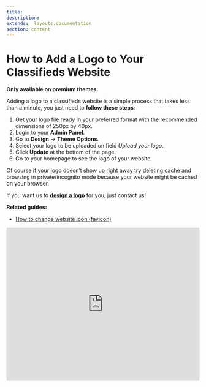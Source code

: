 ```yaml
---
title:
description:
extends: _layouts.documentation
section: content
---
```


# How to Add a Logo to Your Classifieds Website


  
**Only available on premium themes.** 

Adding a logo to a classifieds website is a simple process that takes less than a minute, you just need to  **follow these steps**:

1.  Get your logo file ready in your preferred format with the recommended dimensions of 250px by 40px.
2.  Login to your **Admin Panel**.
3.  Go to  **Design**  ->  **Theme Options**.
4.  Select your logo to be uploaded on field  _Upload your logo_.
5.  Click  **Update**  at the bottom of the page.
6.  Go to your homepage to see the logo of your website.

  Of course if your logo doesn’t show up right away try deleting cache and browsing in private/incognito mode because your website might be cached on your browser.

If you want us to  **[design a logo](http://selfhosted.yclas.com/services/logo-for-your-site.html)**  for you, just contact us!

  
**Related guides:**

-   [How to change website icon (favicon)](/docs/appearance-change-website-icon)


<iframe width="100%" height="400px" src="https://www.youtube.com/embed/itR5ON0xyiY" title="Yclas video" frameborder="0" allow="accelerometer; autoplay; clipboard-write; encrypted-media; gyroscope; picture-in-picture" allowfullscreen></iframe>
 
